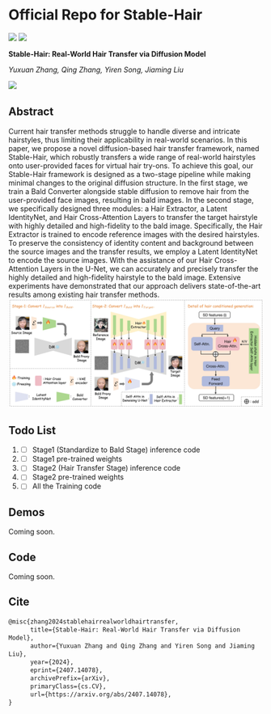 # Official Repo for Stable-Hair
<a href='https://xiaojiu-z.github.io/Stable-Hair.github.io/'><img src='https://img.shields.io/badge/Project-Page-green'></a> 
<a href='https://arxiv.org/pdf/2407.14078'><img src='https://img.shields.io/badge/Technique-Report-red'></a> 

**Stable-Hair: Real-World Hair Transfer via Diffusion Model**

*Yuxuan Zhang, Qing Zhang, Yiren Song, Jiaming Liu*

<img src='assets/teaser_.jpg'>

## Abstract
Current hair transfer methods struggle to handle diverse and intricate hairstyles, thus limiting their applicability in real-world scenarios. In this paper, we propose a novel diffusion-based hair transfer framework, named Stable-Hair, which robustly transfers a wide range of real-world hairstyles onto user-provided faces for virtual hair try-ons. To achieve this goal, our Stable-Hair framework is designed as a two-stage pipeline while making minimal changes to the original diffusion structure. In the first stage, we train a Bald Converter alongside stable diffusion to remove hair from the user-provided face images, resulting in bald images. In the second stage, we specifically designed three modules: a Hair Extractor, a Latent IdentityNet, and Hair Cross-Attention Layers to transfer the target hairstyle with highly detailed and high-fidelity to the bald image. Specifically, the Hair Extractor is trained to encode reference images with the desired hairstyles. To preserve the consistency of identity content and background between the source images and the transfer results, we employ a Latent IdentityNet to encode the source images. With the assistance of our Hair Cross-Attention Layers in the U-Net, we can accurately and precisely transfer the highly detailed and high-fidelity hairstyle to the bald image. Extensive experiments have demonstrated that our approach delivers state-of-the-art results among existing hair transfer methods.
<img src='assets/method.jpg'>

## Todo List
1. - [ ] Stage1 (Standardize to Bald Stage) inference code 
2. - [ ] Stage1 pre-trained weights 
3. - [ ] Stage2 (Hair Transfer Stage) inference code
4. - [ ] Stage2 pre-trained weights
5. - [ ] All the Training code

## Demos

Coming soon.

## Code

Coming soon.

## Cite
```
@misc{zhang2024stablehairrealworldhairtransfer,
      title={Stable-Hair: Real-World Hair Transfer via Diffusion Model}, 
      author={Yuxuan Zhang and Qing Zhang and Yiren Song and Jiaming Liu},
      year={2024},
      eprint={2407.14078},
      archivePrefix={arXiv},
      primaryClass={cs.CV},
      url={https://arxiv.org/abs/2407.14078}, 
}
```
